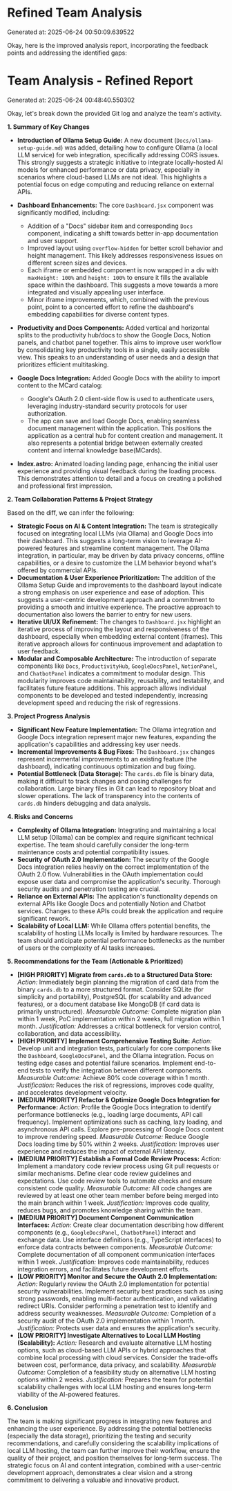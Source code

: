 # Refined Team Analysis
Generated at: 2025-06-24 00:50:09.639522

Okay, here is the improved analysis report, incorporating the feedback points and addressing the identified gaps:

# Team Analysis - Refined Report

Generated at: 2025-06-24 00:48:40.550302

Okay, let's break down the provided Git log and analyze the team's activity.

**1. Summary of Key Changes**

*   **Introduction of Ollama Setup Guide:** A new document (`Docs/ollama-setup-guide.md`) was added, detailing how to configure Ollama (a local LLM service) for web integration, specifically addressing CORS issues. This strongly suggests a strategic initiative to integrate locally-hosted AI models for enhanced performance or data privacy, especially in scenarios where cloud-based LLMs are not ideal. This highlights a potential focus on edge computing and reducing reliance on external APIs.

*   **Dashboard Enhancements:** The core `Dashboard.jsx` component was significantly modified, including:
    *   Addition of a "Docs" sidebar item and corresponding `Docs` component, indicating a shift towards better in-app documentation and user support.
    *   Improved layout using `overflow-hidden` for better scroll behavior and height management. This likely addresses responsiveness issues on different screen sizes and devices.
    *   Each iframe or embedded component is now wrapped in a div with `maxHeight: 100%` and `height: 100%` to ensure it fills the available space within the dashboard. This suggests a move towards a more integrated and visually appealing user interface.
    *   Minor iframe improvements, which, combined with the previous point, point to a concerted effort to refine the dashboard's embedding capabilities for diverse content types.

*   **Productivity and Docs Components:** Added vertical and horizontal splits to the productivity hub/docs to show the Google Docs, Notion panels, and chatbot panel together. This aims to improve user workflow by consolidating key productivity tools in a single, easily accessible view. This speaks to an understanding of user needs and a design that prioritizes efficient multitasking.

*   **Google Docs Integration:** Added Google Docs with the ability to import content to the MCard catalog:
    *   Google's OAuth 2.0 client-side flow is used to authenticate users, leveraging industry-standard security protocols for user authorization.
    *   The app can save and load Google Docs, enabling seamless document management within the application. This positions the application as a central hub for content creation and management.  It also represents a potential bridge between externally created content and internal knowledge base(MCards).

*   **Index.astro:** Animated loading landing page, enhancing the initial user experience and providing visual feedback during the loading process.  This demonstrates attention to detail and a focus on creating a polished and professional first impression.

**2. Team Collaboration Patterns & Project Strategy**

Based on the diff, we can infer the following:

*   **Strategic Focus on AI & Content Integration:** The team is strategically focused on integrating local LLMs (via Ollama) and Google Docs into their dashboard. This suggests a long-term vision to leverage AI-powered features and streamline content management. The Ollama integration, in particular, may be driven by data privacy concerns, offline capabilities, or a desire to customize the LLM behavior beyond what's offered by commercial APIs.
*   **Documentation & User Experience Prioritization:** The addition of the Ollama Setup Guide and improvements to the dashboard layout indicate a strong emphasis on user experience and ease of adoption. This suggests a user-centric development approach and a commitment to providing a smooth and intuitive experience.  The proactive approach to documentation also lowers the barrier to entry for new users.
*   **Iterative UI/UX Refinement:** The changes to `Dashboard.jsx` highlight an iterative process of improving the layout and responsiveness of the dashboard, especially when embedding external content (iframes). This iterative approach allows for continuous improvement and adaptation to user feedback.
*   **Modular and Composable Architecture:** The introduction of separate components like `Docs`, `ProductivityHub`, `GoogleDocsPanel`, `NotionPanel`, and `ChatbotPanel` indicates a commitment to modular design. This modularity improves code maintainability, reusability, and testability, and facilitates future feature additions. This approach allows individual components to be developed and tested independently, increasing development speed and reducing the risk of regressions.

**3. Project Progress Analysis**

*   **Significant New Feature Implementation:** The Ollama integration and Google Docs integration represent major new features, expanding the application's capabilities and addressing key user needs.
*   **Incremental Improvements & Bug Fixes:**  The `Dashboard.jsx` changes represent incremental improvements to an existing feature (the dashboard), indicating continuous optimization and bug fixing.
*   **Potential Bottleneck (Data Storage):** The `cards.db` file is binary data, making it difficult to track changes and posing challenges for collaboration.  Large binary files in Git can lead to repository bloat and slower operations. The lack of transparency into the contents of `cards.db` hinders debugging and data analysis.

**4. Risks and Concerns**

*   **Complexity of Ollama Integration:** Integrating and maintaining a local LLM setup (Ollama) can be complex and require significant technical expertise.  The team should carefully consider the long-term maintenance costs and potential compatibility issues.
*   **Security of OAuth 2.0 Implementation:**  The security of the Google Docs integration relies heavily on the correct implementation of the OAuth 2.0 flow.  Vulnerabilities in the OAuth implementation could expose user data and compromise the application's security.  Thorough security audits and penetration testing are crucial.
*   **Reliance on External APIs:** The application's functionality depends on external APIs like Google Docs and potentially Notion and Chatbot services. Changes to these APIs could break the application and require significant rework.
*   **Scalability of Local LLM:**  While Ollama offers potential benefits, the scalability of hosting LLMs locally is limited by hardware resources. The team should anticipate potential performance bottlenecks as the number of users or the complexity of AI tasks increases.

**5. Recommendations for the Team (Actionable & Prioritized)**

*   **[HIGH PRIORITY] Migrate from `cards.db` to a Structured Data Store:** *Action:* Immediately begin planning the migration of card data from the binary `cards.db` to a more structured format. Consider SQLite (for simplicity and portability), PostgreSQL (for scalability and advanced features), or a document database like MongoDB (if card data is primarily unstructured). *Measurable Outcome:* Complete migration plan within 1 week, PoC implementation within 2 weeks, full migration within 1 month.  *Justification:* Addresses a critical bottleneck for version control, collaboration, and data accessibility.
*   **[HIGH PRIORITY] Implement Comprehensive Testing Suite:** *Action:* Develop unit and integration tests, particularly for core components like the `Dashboard`, `GoogleDocsPanel`, and the Ollama integration. Focus on testing edge cases and potential failure scenarios.  Implement end-to-end tests to verify the integration between different components. *Measurable Outcome:* Achieve 80% code coverage within 1 month.  *Justification:* Reduces the risk of regressions, improves code quality, and accelerates development velocity.
*   **[MEDIUM PRIORITY] Refactor & Optimize Google Docs Integration for Performance:** *Action:*  Profile the Google Docs integration to identify performance bottlenecks (e.g., loading large documents, API call frequency). Implement optimizations such as caching, lazy loading, and asynchronous API calls. Explore pre-processing of Google Docs content to improve rendering speed. *Measurable Outcome:* Reduce Google Docs loading time by 50% within 2 weeks. *Justification:* Improves user experience and reduces the impact of external API latency.
*   **[MEDIUM PRIORITY] Establish a Formal Code Review Process:** *Action:* Implement a mandatory code review process using Git pull requests or similar mechanisms. Define clear code review guidelines and expectations. Use code review tools to automate checks and ensure consistent code quality. *Measurable Outcome:* All code changes are reviewed by at least one other team member before being merged into the main branch within 1 week. *Justification:* Improves code quality, reduces bugs, and promotes knowledge sharing within the team.
*   **[MEDIUM PRIORITY] Document Component Communication Interfaces:** *Action:* Create clear documentation describing how different components (e.g., `GoogleDocsPanel`, `ChatbotPanel`) interact and exchange data. Use interface definitions (e.g., TypeScript interfaces) to enforce data contracts between components. *Measurable Outcome:* Complete documentation of all component communication interfaces within 1 week. *Justification:* Improves code maintainability, reduces integration errors, and facilitates future development efforts.
*   **[LOW PRIORITY] Monitor and Secure the OAuth 2.0 Implementation:** *Action:* Regularly review the OAuth 2.0 implementation for potential security vulnerabilities. Implement security best practices such as using strong passwords, enabling multi-factor authentication, and validating redirect URIs. Consider performing a penetration test to identify and address security weaknesses. *Measurable Outcome:* Completion of a security audit of the OAuth 2.0 implementation within 1 month. *Justification:* Protects user data and ensures the application's security.
*   **[LOW PRIORITY] Investigate Alternatives to Local LLM Hosting (Scalability):** *Action:* Research and evaluate alternative LLM hosting options, such as cloud-based LLM APIs or hybrid approaches that combine local processing with cloud services. Consider the trade-offs between cost, performance, data privacy, and scalability. *Measurable Outcome:* Completion of a feasibility study on alternative LLM hosting options within 2 weeks. *Justification:* Prepares the team for potential scalability challenges with local LLM hosting and ensures long-term viability of the AI-powered features.

**6. Conclusion**

The team is making significant progress in integrating new features and enhancing the user experience. By addressing the potential bottlenecks (especially the data storage), prioritizing the testing and security recommendations, and carefully considering the scalability implications of local LLM hosting, the team can further improve their workflow, ensure the quality of their project, and position themselves for long-term success. The strategic focus on AI and content integration, combined with a user-centric development approach, demonstrates a clear vision and a strong commitment to delivering a valuable and innovative product.
